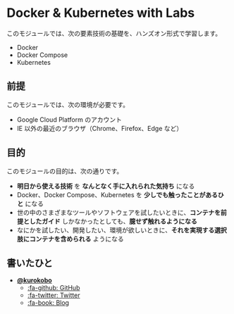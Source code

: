 # Docker & Kubernetes with Labs

このモジュールでは、次の要素技術の基礎を、ハンズオン形式で学習します。

- Docker
- Docker Compose
- Kubernetes

## 前提

このモジュールでは、次の環境が必要です。

- Google Cloud Platform のアカウント
- IE 以外の最近のブラウザ（Chrome、Firefox、Edge など）

## 目的

このモジュールの目的は、次の通りです。

- **明日から使える技術** を **なんとなく手に入れられた気持ち** になる
- Docker、Docker Compose、Kubernetes を **少しでも触ったことがあるひと** になる
- 世の中のさまざまなツールやソフトウェアを試したいときに、**コンテナを前提としたガイド** しかなかったとしても、**臆せず触れるようになる**
- なにかを試したい、開発したい、環境が欲しいときに、**それを実現する選択肢にコンテナを含められる** ようになる

## 書いたひと

- [**@kurokobo**](https://github.com/kurokobo)
    - [:fa-github: GitHub](https://github.com/kurokobo)
    - [:fa-twitter: Twitter](https://twitter.com/kurokobo)
    - [:fa-book: Blog](https://blog.kurokobo.com/)
